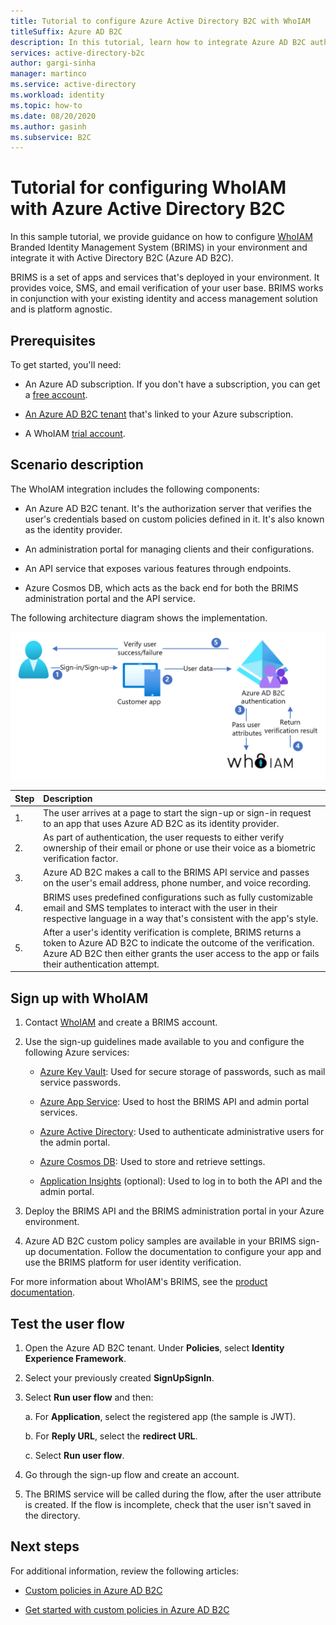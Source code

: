 ```yaml
---
title: Tutorial to configure Azure Active Directory B2C with WhoIAM 
titleSuffix: Azure AD B2C
description: In this tutorial, learn how to integrate Azure AD B2C authentication with WhoIAM for user verification. 
services: active-directory-b2c
author: gargi-sinha
manager: martinco
ms.service: active-directory
ms.workload: identity
ms.topic: how-to
ms.date: 08/20/2020
ms.author: gasinh
ms.subservice: B2C
---
```


# Tutorial for configuring WhoIAM with Azure Active Directory B2C

In this sample tutorial, we provide guidance on how to configure [WhoIAM](https://www.whoiam.ai/brims/) Branded Identity Management System (BRIMS) in your environment and integrate it with Active Directory B2C (Azure AD B2C).

BRIMS is a set of apps and services that's deployed in your environment. It provides voice, SMS, and email verification of your user base. BRIMS works in conjunction with your existing identity and access management solution and is platform agnostic.

## Prerequisites

To get started, you'll need:

- An Azure AD subscription. If you don't have a subscription, you can get a [free account](https://azure.microsoft.com/free/).

- [An Azure AD B2C tenant](./tutorial-create-tenant.md) that's linked to your Azure subscription.

- A WhoIAM [trial account](https://www.whoiam.ai/contact-us/).

## Scenario description

The WhoIAM integration includes the following components:

- An Azure AD B2C tenant. It's the authorization server that verifies the user's credentials based on custom policies defined in it. It's also known as the identity provider.

- An administration portal for managing clients and their configurations.

- An API service that exposes various features through endpoints.  

- Azure Cosmos DB, which acts as the back end for both the BRIMS administration portal and the API service.

The following architecture diagram shows the implementation.

![Diagram of the architecture of Azure AD B2C integration with WhoIAM.](media/partner-whoiam/whoiam-architecture-diagram.png)

|Step | Description |
|:-----| :-----------|
| 1. | The user arrives at a page to start the sign-up or sign-in request to an app that uses Azure AD B2C as its identity provider.
| 2. | As part of authentication, the user requests to either verify ownership of their email or phone or use their voice as a biometric verification factor.  
| 3. | Azure AD B2C makes a call to the BRIMS API service and passes on the user's email address, phone number, and voice recording.
| 4. | BRIMS uses predefined configurations such as fully customizable email and SMS templates to interact with the user in their respective language in a way that's consistent with the app's style.
| 5. | After a user's identity verification is complete, BRIMS returns a token to Azure AD B2C to indicate the outcome of the verification. Azure AD B2C then either grants the user access to the app or fails their authentication attempt.  

## Sign up with WhoIAM

1. Contact [WhoIAM](https://www.whoiam.ai/contact-us/) and create a BRIMS account.

2. Use the sign-up guidelines made available to you and configure the following Azure services:

    - [Azure Key Vault](https://azure.microsoft.com/services/key-vault/): Used for secure storage of passwords, such as mail service passwords.

    - [Azure App Service](https://azure.microsoft.com/services/app-service/): Used to host the BRIMS API and admin portal services.

    - [Azure Active Directory](https://azure.microsoft.com/services/active-directory/): Used to authenticate administrative users for the admin portal.

    - [Azure Cosmos DB](https://azure.microsoft.com/services/cosmos-db/): Used to store and retrieve settings.

    - [Application Insights](../azure-monitor/app/app-insights-overview.md) (optional): Used to log in to both the API and the admin portal.

3. Deploy the BRIMS API and the BRIMS administration portal in your Azure environment.

4. Azure AD B2C custom policy samples are available in your BRIMS sign-up documentation. Follow the documentation to configure your app and use the BRIMS platform for user identity verification.  

For more information about WhoIAM's BRIMS, see the [product documentation](https://www.whoiam.ai/brims/).

## Test the user flow

1. Open the Azure AD B2C tenant. Under **Policies**, select **Identity Experience Framework**.

2. Select your previously created **SignUpSignIn**.

3. Select **Run user flow** and then:

   a. For **Application**, select the registered app (the sample is JWT).

   b. For **Reply URL**, select the **redirect URL**.

   c. Select **Run user flow**.

4. Go through the sign-up flow and create an account.

5. The BRIMS service will be called during the flow, after the user attribute is created. If the flow is incomplete, check that the user isn't saved in the directory.

## Next steps

For additional information, review the following articles:

- [Custom policies in Azure AD B2C](./custom-policy-overview.md)

- [Get started with custom policies in Azure AD B2C](./custom-policy-get-started.md?tabs=applications)